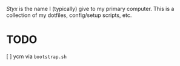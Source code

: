 _Styx_ is the name I (typically) give to my primary computer. This is a collection of my dotfiles, config/setup scripts, etc.

# TODO

[ ] ycm via `bootstrap.sh`
